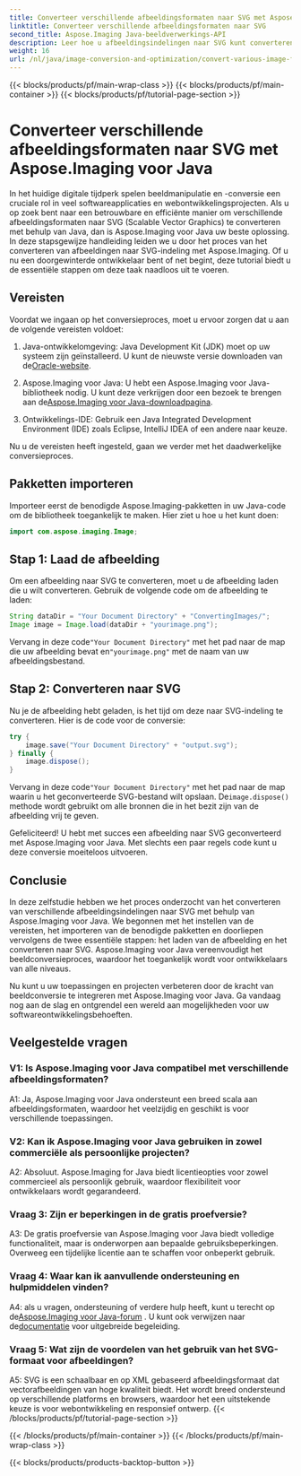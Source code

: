 ```yaml
---
title: Converteer verschillende afbeeldingsformaten naar SVG met Aspose.Imaging voor Java
linktitle: Converteer verschillende afbeeldingsformaten naar SVG
second_title: Aspose.Imaging Java-beeldverwerkings-API
description: Leer hoe u afbeeldingsindelingen naar SVG kunt converteren met Aspose.Imaging voor Java. Een stapsgewijze handleiding voor ontwikkelaars.
weight: 16
url: /nl/java/image-conversion-and-optimization/convert-various-image-formats-to-svg/
---
```


{{< blocks/products/pf/main-wrap-class >}}
{{< blocks/products/pf/main-container >}}
{{< blocks/products/pf/tutorial-page-section >}}

# Converteer verschillende afbeeldingsformaten naar SVG met Aspose.Imaging voor Java

In het huidige digitale tijdperk spelen beeldmanipulatie en -conversie een cruciale rol in veel softwareapplicaties en webontwikkelingsprojecten. Als u op zoek bent naar een betrouwbare en efficiënte manier om verschillende afbeeldingsformaten naar SVG (Scalable Vector Graphics) te converteren met behulp van Java, dan is Aspose.Imaging voor Java uw beste oplossing. In deze stapsgewijze handleiding leiden we u door het proces van het converteren van afbeeldingen naar SVG-indeling met Aspose.Imaging. Of u nu een doorgewinterde ontwikkelaar bent of net begint, deze tutorial biedt u de essentiële stappen om deze taak naadloos uit te voeren.

## Vereisten

Voordat we ingaan op het conversieproces, moet u ervoor zorgen dat u aan de volgende vereisten voldoet:

1.  Java-ontwikkelomgeving: Java Development Kit (JDK) moet op uw systeem zijn geïnstalleerd. U kunt de nieuwste versie downloaden van de[Oracle-website](https://www.oracle.com/java/technologies/javase-downloads).

2.  Aspose.Imaging voor Java: U hebt een Aspose.Imaging voor Java-bibliotheek nodig. U kunt deze verkrijgen door een bezoek te brengen aan de[Aspose.Imaging voor Java-downloadpagina](https://releases.aspose.com/imaging/java/).

3. Ontwikkelings-IDE: Gebruik een Java Integrated Development Environment (IDE) zoals Eclipse, IntelliJ IDEA of een andere naar keuze.

Nu u de vereisten heeft ingesteld, gaan we verder met het daadwerkelijke conversieproces.

## Pakketten importeren

Importeer eerst de benodigde Aspose.Imaging-pakketten in uw Java-code om de bibliotheek toegankelijk te maken. Hier ziet u hoe u het kunt doen:

```java
import com.aspose.imaging.Image;
```

## Stap 1: Laad de afbeelding

Om een afbeelding naar SVG te converteren, moet u de afbeelding laden die u wilt converteren. Gebruik de volgende code om de afbeelding te laden:

```java
String dataDir = "Your Document Directory" + "ConvertingImages/";
Image image = Image.load(dataDir + "yourimage.png");
```

 Vervang in deze code`"Your Document Directory"` met het pad naar de map die uw afbeelding bevat en`"yourimage.png"` met de naam van uw afbeeldingsbestand.

## Stap 2: Converteren naar SVG

Nu je de afbeelding hebt geladen, is het tijd om deze naar SVG-indeling te converteren. Hier is de code voor de conversie:

```java
try {
    image.save("Your Document Directory" + "output.svg");
} finally {
    image.dispose();
}
```

 Vervang in deze code`"Your Document Directory"` met het pad naar de map waarin u het geconverteerde SVG-bestand wilt opslaan. De`image.dispose()` methode wordt gebruikt om alle bronnen die in het bezit zijn van de afbeelding vrij te geven.

Gefeliciteerd! U hebt met succes een afbeelding naar SVG geconverteerd met Aspose.Imaging voor Java. Met slechts een paar regels code kunt u deze conversie moeiteloos uitvoeren.

## Conclusie

In deze zelfstudie hebben we het proces onderzocht van het converteren van verschillende afbeeldingsindelingen naar SVG met behulp van Aspose.Imaging voor Java. We begonnen met het instellen van de vereisten, het importeren van de benodigde pakketten en doorliepen vervolgens de twee essentiële stappen: het laden van de afbeelding en het converteren naar SVG. Aspose.Imaging voor Java vereenvoudigt het beeldconversieproces, waardoor het toegankelijk wordt voor ontwikkelaars van alle niveaus.

Nu kunt u uw toepassingen en projecten verbeteren door de kracht van beeldconversie te integreren met Aspose.Imaging voor Java. Ga vandaag nog aan de slag en ontgrendel een wereld aan mogelijkheden voor uw softwareontwikkelingsbehoeften.

## Veelgestelde vragen

### V1: Is Aspose.Imaging voor Java compatibel met verschillende afbeeldingsformaten?

A1: Ja, Aspose.Imaging voor Java ondersteunt een breed scala aan afbeeldingsformaten, waardoor het veelzijdig en geschikt is voor verschillende toepassingen.

### V2: Kan ik Aspose.Imaging voor Java gebruiken in zowel commerciële als persoonlijke projecten?

A2: Absoluut. Aspose.Imaging for Java biedt licentieopties voor zowel commercieel als persoonlijk gebruik, waardoor flexibiliteit voor ontwikkelaars wordt gegarandeerd.

### Vraag 3: Zijn er beperkingen in de gratis proefversie?

A3: De gratis proefversie van Aspose.Imaging voor Java biedt volledige functionaliteit, maar is onderworpen aan bepaalde gebruiksbeperkingen. Overweeg een tijdelijke licentie aan te schaffen voor onbeperkt gebruik.

### Vraag 4: Waar kan ik aanvullende ondersteuning en hulpmiddelen vinden?

 A4: als u vragen, ondersteuning of verdere hulp heeft, kunt u terecht op de[Aspose.Imaging voor Java-forum](https://forum.aspose.com/) . U kunt ook verwijzen naar de[documentatie](https://reference.aspose.com/imaging/java/) voor uitgebreide begeleiding.

### Vraag 5: Wat zijn de voordelen van het gebruik van het SVG-formaat voor afbeeldingen?

A5: SVG is een schaalbaar en op XML gebaseerd afbeeldingsformaat dat vectorafbeeldingen van hoge kwaliteit biedt. Het wordt breed ondersteund op verschillende platforms en browsers, waardoor het een uitstekende keuze is voor webontwikkeling en responsief ontwerp.
{{< /blocks/products/pf/tutorial-page-section >}}

{{< /blocks/products/pf/main-container >}}
{{< /blocks/products/pf/main-wrap-class >}}

{{< blocks/products/products-backtop-button >}}
